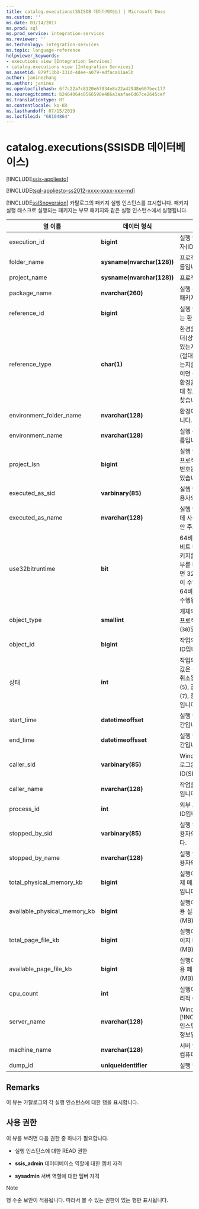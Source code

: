```yaml
---
title: catalog.executions(SSISDB 데이터베이스) | Microsoft Docs
ms.custom: ''
ms.date: 03/14/2017
ms.prod: sql
ms.prod_service: integration-services
ms.reviewer: ''
ms.technology: integration-services
ms.topic: language-reference
helpviewer_keywords:
- executions view [Integration Services]
- catalog.executions view [Integration Services]
ms.assetid: 879f13b0-331d-4dee-a079-edfaca11ae5b
author: janinezhang
ms.author: janinez
ms.openlocfilehash: 6f7c22a7c8120e67034e8a22a42948e607bec177
ms.sourcegitcommit: b2464064c0566590e486a3aafae6d67ce2645cef
ms.translationtype: HT
ms.contentlocale: ko-KR
ms.lasthandoff: 07/15/2019
ms.locfileid: "68104864"
---
```

# <a name="catalogexecutions-ssisdb-database"></a>catalog.executions(SSISDB 데이터베이스)

[!INCLUDE[ssis-appliesto](../../includes/ssis-appliesto-ssvrpluslinux-asdb-asdw-xxx.md)]


[!INCLUDE[tsql-appliesto-ss2012-xxxx-xxxx-xxx-md](../../includes/tsql-appliesto-ss2012-xxxx-xxxx-xxx-md.md)]

  [!INCLUDE[ssISnoversion](../../includes/ssisnoversion-md.md)] 카탈로그의 패키지 실행 인스턴스를 표시합니다. 패키지 실행 태스크로 실행되는 패키지는 부모 패키지와 같은 실행 인스턴스에서 실행됩니다.  
  
|열 이름|데이터 형식|설명|  
|-----------------|---------------|-----------------|  
|execution_id|**bigint**|실행 인스턴스의 고유 식별자(ID)입니다.|  
|folder_name|**sysname(nvarchar(128))**|프로젝트가 있는 폴더의 이름입니다.|  
|project_name|**sysname(nvarchar(128))**|프로젝트의 이름입니다.|  
|package_name|**nvarchar(260)**|실행 중에 시작된 첫 번째 패키지의 이름입니다.|  
|reference_id|**bigint**|실행 인스턴스에서 참조하는 환경입니다.|  
|reference_type|**char(1)**|환경을 프로젝트와 같은 폴더(상대 참조)에서 찾을 수 있는지, 아니면 다른 폴더(절대 참조)에서 찾을 수 있는지를 나타냅니다. 값이 `R`이면 상대 참조를 사용하여 환경을 찾고, 값이 `A`이면 절대 참조를 사용하여 환경을 찾습니다.|  
|environment_folder_name|**nvarchar(128)**|환경이 있는 폴더의 이름입니다.|  
|environment_name|**nvarchar(128)**|실행 중에 참조된 환경의 이름입니다.|  
|project_lsn|**bigint**|실행 인스턴스에 해당하는 프로젝트의 버전입니다. 이 번호는 순차적이지 않을 수 있습니다.|  
|executed_as_sid|**varbinary(85)**|실행 인스턴스를 시작한 사용자의 SID입니다.|  
|executed_as_name|**nvarchar(128)**|실행 인스턴스를 시작하는 데 사용된 데이터베이스 보안 주체의 이름입니다.|  
|use32bitruntime|**bit**|64비트 운영 체제에서 32비트 런타임을 사용하여 패키지를 실행해야 하는지 여부를 나타냅니다. 값이 `1`이면 32비트 런타임으로 실행이 수행됩니다. 값이 `0`이면 64비트 런타임으로 실행이 수행됩니다.|  
|object_type|**smallint**|개체의 유형입니다. 개체는 프로젝트(`20`) 또는 패키지(`30`)일 수 있습니다.|  
|object_id|**bigint**|작업의 영향을 받는 개체의 ID입니다.|  
|상태|**int**|작업의 상태입니다. 가능한 값은 생성됨(`1`), 실행 중(`2`), 취소됨(`3`), 실패(`4`), 보류 중(`5`), 갑자기 종료됨(`6`), 성공(`7`), 중지 중(`8`) 및 완료(`9`)입니다.|  
|start_time|**datetimeoffset**|실행 인스턴스가 시작된 시간입니다.|  
|end_time|**datetimeoffsset**|실행 인스턴스가 종료된 시간입니다.|  
|caller_sid|**varbinary(85)**|Windows 인증을 사용하여 로그온한 사용자의 보안 ID(SID)입니다.|  
|caller_name|**nvarchar(128)**|작업을 수행한 계정의 이름입니다.|  
|process_id|**int**|외부 프로세스의 프로세스 ID입니다(해당되는 경우).|  
|stopped_by_sid|**varbinary(85)**|실행 인스턴스를 중지한 사용자의 보안 ID(SID)입니다.|  
|stopped_by_name|**nvarchar(128)**|실행 인스턴스를 중지한 사용자의 이름입니다.|  
|total_physical_memory_kb|**bigint**|실행이 시작될 때 서버의 실제 메모리 전체 크기(MB)입니다.|  
|available_physical_memory_kb|**bigint**|실행이 시작될 때 서버의 가용 실제 메모리 전체 크기(MB)입니다.|  
|total_page_file_kb|**bigint**|실행이 시작될 때 서버의 페이지 메모리 전체 크기(MB)입니다.|  
|available_page_file_kb|**bigint**|실행이 시작될 때 서버의 가용 페이지 메모리 전체 크기(MB)입니다.|  
|cpu_count|**int**|실행이 시작될 때 서버의 논리적 CPU 수입니다.|  
|server_name|**nvarchar(128)**|Windows 서버 및 지정된 [!INCLUDE[ssNoVersion](../../includes/ssnoversion-md.md)] 인스턴스에 대한 인스턴스 정보입니다.|  
|machine_name|**nvarchar(128)**|서버 인스턴스가 실행 중인 컴퓨터 이름입니다.|  
|dump_id|**uniqueidentifier**|실행 덤프의 ID입니다.|  
  
## <a name="remarks"></a>Remarks  
 이 뷰는 카탈로그의 각 실행 인스턴스에 대한 행을 표시합니다.  
  
## <a name="permissions"></a>사용 권한  
 이 뷰를 보려면 다음 권한 중 하나가 필요합니다.  
  
-   실행 인스턴스에 대한 READ 권한  
  
-   **ssis_admin** 데이터베이스 역할에 대한 멤버 자격  
  
-   **sysadmin** 서버 역할에 대한 멤버 자격  
  
> [!NOTE]  
>  행 수준 보안이 적용됩니다. 따라서 볼 수 있는 권한이 있는 행만 표시됩니다.  
  
  
